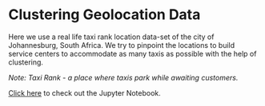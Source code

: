 # Clustering Geolocation Data

Here we use a real life taxi rank location data-set of the city of Johannesburg, South Africa. We try to pinpoint the locations to build service centers to accommodate as many taxis as possible with the help of clustering.

*Note: Taxi Rank - a place where taxis park while awaiting customers.*

[Click here](https://nbviewer.jupyter.org/github/inespancorbo/Projects/blob/master/Clustering%20Geolocation%20Data/Notebook.ipynb) to check out the Jupyter Notebook.
